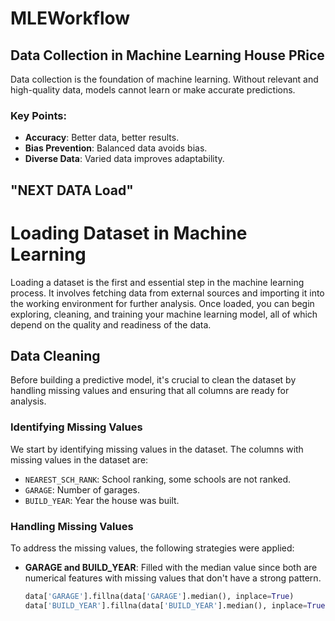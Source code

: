 # MLEWorkflow

## Data Collection in Machine Learning House PRice

Data collection is the foundation of machine learning. Without relevant and high-quality data, models cannot learn or make accurate predictions.

### Key Points:
- **Accuracy**: Better data, better results.
- **Bias Prevention**: Balanced data avoids bias.
- **Diverse Data**: Varied data improves adaptability.

## "NEXT DATA Load"
# Loading Dataset in Machine Learning

Loading a dataset is the first and essential step in the machine learning process. It involves fetching data from external sources and importing it into the working environment for further analysis. Once loaded, you can begin exploring, cleaning, and training your machine learning model, all of which depend on the quality and readiness of the data.

## Data Cleaning
Before building a predictive model, it's crucial to clean the dataset by handling missing values and ensuring that all columns are ready for analysis.

### Identifying Missing Values
We start by identifying missing values in the dataset. The columns with missing values in the dataset are:
- `NEAREST_SCH_RANK`: School ranking, some schools are not ranked.
- `GARAGE`: Number of garages.
- `BUILD_YEAR`: Year the house was built.

### Handling Missing Values
To address the missing values, the following strategies were applied:

- **GARAGE and BUILD_YEAR**: Filled with the median value since both are numerical features with missing values that don't have a strong pattern.
  
  ```python
  data['GARAGE'].fillna(data['GARAGE'].median(), inplace=True)
  data['BUILD_YEAR'].fillna(data['BUILD_YEAR'].median(), inplace=True)

